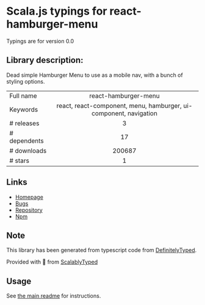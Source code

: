 
# Scala.js typings for react-hamburger-menu

Typings are for version 0.0

## Library description:
Dead simple Hamburger Menu to use as a mobile nav, with a bunch of styling options.

|                    |                 |
| ------------------ | :-------------: |
| Full name          | react-hamburger-menu |
| Keywords           | react, react-component, menu, hamburger, ui-component, navigation |
| # releases         | 3 |
| # dependents       | 17 |
| # downloads        | 200687 |
| # stars            | 1 |

## Links
- [Homepage](https://github.com/cameronbourke/react-hamburger-menu#readme)
- [Bugs](https://github.com/cameronbourke/react-hamburger-menu/issues)
- [Repository](https://github.com/cameronbourke/react-hamburger-menu)
- [Npm](https://www.npmjs.com/package/react-hamburger-menu)
    


## Note
This library has been generated from typescript code from [DefinitelyTyped](https://definitelytyped.org).

Provided with :purple_heart: from [ScalablyTyped](https://github.com/oyvindberg/ScalablyTyped)

## Usage
See [the main readme](../../readme.md) for instructions.


